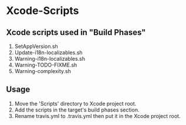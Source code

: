 Xcode-Scripts
=============

## Xcode scripts used in "Build Phases" 

1. SetAppVersion.sh
1. Update-i18n-localizables.sh
1. Warning-i18n-localizables.sh
1. Warning-TODO-FIXME.sh
1. Warning-complexity.sh


## Usage

1. Move the 'Scripts' directory to Xcode project root.
1. Add the scripts in the target's build phases section.
1. Rename travis.yml to .travis.yml then put it in the Xcode project root.